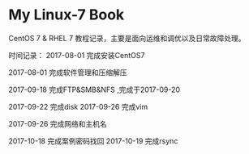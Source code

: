 # My Linux-7 Book

CentOS 7 & RHEL 7 教程记录，主要是面向运维和调优以及日常故障处理。

时间记录：
2017-08-01 完成安装CentOS7

2017-08-01 完成软件管理和压缩解压

2017-09-18 完成FTP&SMB&NFS ,完成于2017-09-20

2017-09-22 完成disk
2017-09-26 完成vim

2017-09-26 完成网络和主机名

2017-10-18 完成案例密码找回
2017-10-19 完成rsync